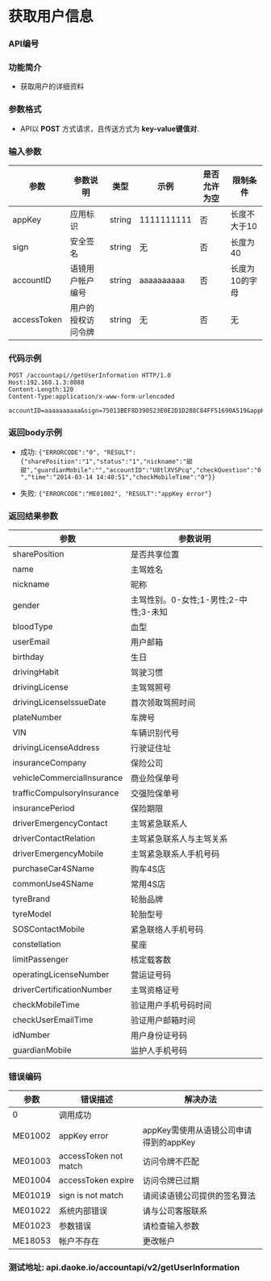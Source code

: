 
获取用户信息
========================

### API编号

### 功能简介
* 获取用户的详细资料

### 参数格式

* API以 **POST** 方式请求，且传送方式为 **key-value键值对**.

### 输入参数

 参数           |参数说明                  |  类型       |   示例      | 是否允许为空   |  限制条件
----------------|--------------------------|-------------|-------------|----------------|--------------
 appKey         | 应用标识                 | string      | 1111111111 |  否             | 长度不大于10
 sign           | 安全签名                 | string      | 无         |  否             | 长度为40
 accountID      | 语镜用户帐户编号         | string      | aaaaaaaaaa |  否             | 长度为10的字母
 accessToken    | 用户的授权访问令牌       | string      | 无         |  否             | 无


### 代码示例

    POST /accountapi//getUserInformation HTTP/1.0
    Host:192.168.1.3:8088
    Content-Length:120
    Content-Type:application/x-www-form-urlencoded

    accountID=aaaaaaaaaa&sign=75013BEF8D390523E0E2D1D288C84FF51690A519&appKey=1111111111&accessToken=asdfsdafsadffas


### 返回body示例

* 成功: `{"ERRORCODE":"0", "RESULT":{"sharePosition":"1","status":"1","nickname":"甜甜","guardianMobile":"","accountID":"U8tlXVSPcq","checkQuestion":"0","time":"2014-03-14 14:40:51","checkMobileTime":"0"}}`

* 失败: `{"ERRORCODE":"ME01002", "RESULT":"appKey error"}`

### 返回结果参数

 参数                       | 参数说明
----------------------------|----------------------
 sharePosition              | 是否共享位置
 name                       | 主驾姓名
 nickname                   | 昵称
 gender                     | 主驾性别。0-女性;1-男性;2-中性;3-未知
 bloodType                  | 血型
 userEmail                  | 用户邮箱
 birthday                   | 生日
 drivingHabit               | 驾驶习惯
 drivingLicense             | 主驾驾照号
 drivingLicenseIssueDate    | 首次领取驾照时间
 plateNumber                | 车牌号
 VIN                        | 车辆识别代号
 drivingLicenseAddress      | 行驶证住址
 insuranceCompany           | 保险公司
 vehicleCommercialInsurance | 商业险保单号
 trafficCompulsoryInsurance | 交强险保单号
 insurancePeriod            | 保险期限
 driverEmergencyContact     | 主驾紧急联系人
 driverContactRelation      | 主驾紧急联系人与主驾关系
 driverEmergencyMobile      | 主驾紧急联系人手机号码
 purchaseCar4SName          | 购车4S店
 commonUse4SName            | 常用4S店
 tyreBrand                  | 轮胎品牌
 tyreModel                  | 轮胎型号
 SOSContactMobile           | 紧急联络人手机号码
 constellation              | 星座
 limitPassenger             | 核定载客数
 operatingLicenseNumber     | 营运证号码
 driverCertificationNumber  | 主驾资格证号
 checkMobileTime            | 验证用户手机号码时间
 checkUserEmailTime         | 验证用户邮箱时间
 idNumber                   | 用户身份证号码
 guardianMobile             | 监护人手机号码


### 错误编码

 参数                 | 错误描述               | 解决办法
----------------------|------------------------|------------------------------------
 0                    | 调用成功               | 
 ME01002              | appKey error           | appKey需使用从语镜公司申请得到的appKey
 ME01003              | accessToken not match  | 访问令牌不匹配
 ME01004              | accessToken expire     | 访问令牌已过期
 ME01019              | sign is not match      | 请阅读语镜公司提供的签名算法
 ME01022              | 系统内部错误           | 请与公司客服联系
 ME01023              | 参数错误               | 请检查输入参数
 ME18053              | 帐户不存在             | 更改帐户


### 测试地址: api.daoke.io/accountapi/v2/getUserInformation

